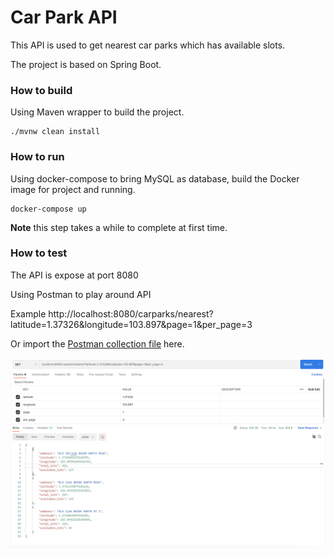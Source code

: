 
# Car Park API

This API is used to get nearest car parks which has available slots.

The project is based on Spring Boot.

### How to build

Using Maven wrapper to build the project.

```
./mvnw clean install
```

### How to run

Using docker-compose to bring MySQL as database, build the Docker image for project and running.

```
docker-compose up
```

**Note** this step takes a while to complete at first time.

### How to test

The API is expose at port 8080

Using Postman to play around API

Example http://localhost:8080/carparks/nearest?latitude=1.37326&longitude=103.897&page=1&per_page=3

Or import the [Postman collection file](https://github.com/tonynguyen1799/carpark/blob/master/docs/Car%20Park.postman_collection.json "download") here.

![Postman](https://raw.githubusercontent.com/tonynguyen1799/carpark/master/docs/Postman.png)